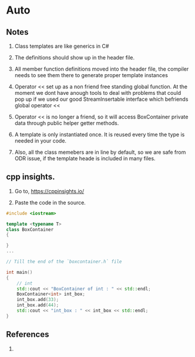 # Auto

## Notes
1. Class templates are like generics in C#

2. The definitions should show up in the header file.

3. All member function definitions moved into the header file, the compiler needs to see them there to generate proper template instances

4. Operator << set up as a non friend free standing global function. At the moment we dont have anough tools to deal with problems that could pop up if we used our good StreamInsertable interface which befriends global operator <<

5. Operator << is no longer a friend, so it will access BoxContainer private data through public helper getter methods.

6. A template is only instantiated once. It is reused every time the type is needed in your code.

7. Also, all the class memebers are in line by default, so we are safe from ODR issue, if the template heade is included in many files.

## cpp insights.

1. Go to, https://cppinsights.io/

2. Paste the code in the source.

```cpp
#include <iostream>

template <typename T>
class BoxContainer
{

}
...

// Till the end of the `boxcontainer.h` file

int main()
{
	// int
	std::cout << "BoxContainer of int : " << std::endl;
	BoxContainer<int> int_box;
	int_box.add(33);
	int_box.add(44);
	std::cout << "int_box : " << int_box << std::endl;
}
```

## References

1. 


